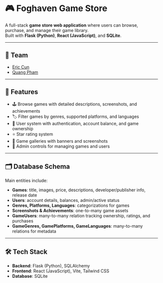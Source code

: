 # 🎮 Foghaven Game Store

A full-stack **game store web application** where users can browse, purchase, and manage their game library.  
Built with **Flask (Python)**, **React (JavaScript)**, and **SQLite**.

---

## 👥 Team

- [Eric Cun](https://github.com/Eric-Cun)
- [Quang Pham](https://github.com/boothedev)

---

## 🚀 Features

- 🕹️ Browse games with detailed descriptions, screenshots, and achievements
- 🏷️ Filter games by genres, supported platforms, and languages
- 👤 User system with authentication, account balance, and game ownership
- ⭐ Star rating system
- 📸 Game galleries with banners and screenshots
- 🔑 Admin controls for managing games and users

---

## 🗂️ Database Schema

Main entities include:

- **Games**: title, images, price, descriptions, developer/publisher info, release date
- **Users**: account details, balances, admin/active status
- **Genres, Platforms, Languages**: categorizations for games
- **Screenshots & Achievements**: one-to-many game assets
- **GameUsers**: many-to-many relation tracking ownership, ratings, and purchases
- **GameGenres, GamePlatforms, GameLanguages**: many-to-many relations for metadata

---

## 🛠️ Tech Stack

- **Backend**: Flask (Python), SQLAlchemy
- **Frontend**: React (JavaScript), Vite, Tailwind CSS
- **Database**: SQLite
